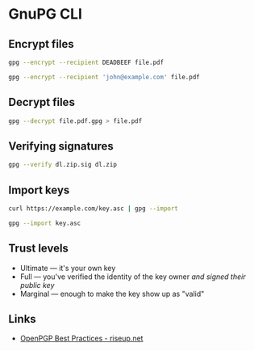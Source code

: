 # GnuPG CLI

## Encrypt files

```sh
gpg --encrypt --recipient DEADBEEF file.pdf
```

```sh
gpg --encrypt --recipient 'john@example.com' file.pdf
```

## Decrypt files

```sh
gpg --decrypt file.pdf.gpg > file.pdf
```

## Verifying signatures

```sh
gpg --verify dl.zip.sig dl.zip
```

## Import keys

```sh
curl https://example.com/key.asc | gpg --import
```

```sh
gpg --import key.asc
```

## Trust levels

-   Ultimate — it's your own key
-   Full — you've verified the identity of the key owner _and signed their public key_
-   Marginal — enough to make the key show up as "valid"

## Links

-   [OpenPGP Best Practices - riseup.net](https://riseup.net/en/security/message-security/openpgp/best-practices)

